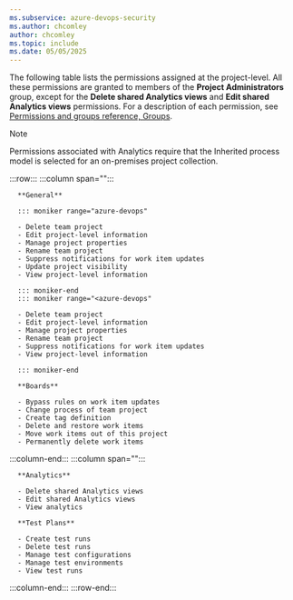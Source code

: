 ```yaml
---
ms.subservice: azure-devops-security
ms.author: chcomley
author: chcomley
ms.topic: include
ms.date: 05/05/2025
---
```


The following table lists the permissions assigned at the project-level. All these permissions are granted to members of the **Project Administrators** group, except for the **Delete shared Analytics views** and **Edit shared Analytics views** permissions. For a description of each permission, see [Permissions and groups reference, Groups](../permissions.md#project-level-permissions).

> [!NOTE]   
> Permissions associated with Analytics require that the Inherited process model is selected for an on-premises project collection.

:::row:::
   :::column span="":::

      **General**

      ::: moniker range="azure-devops"

      - Delete team project
      - Edit project-level information
      - Manage project properties
      - Rename team project
      - Suppress notifications for work item updates
      - Update project visibility
      - View project-level information

      ::: moniker-end
      ::: moniker range="<azure-devops"

      - Delete team project
      - Edit project-level information
      - Manage project properties
      - Rename team project
      - Suppress notifications for work item updates
      - View project-level information

      ::: moniker-end

      **Boards**

      - Bypass rules on work item updates
      - Change process of team project
      - Create tag definition
      - Delete and restore work items
      - Move work items out of this project
      - Permanently delete work items

   :::column-end:::
   :::column span="":::
   
      **Analytics**

      - Delete shared Analytics views
      - Edit shared Analytics views
      - View analytics

      **Test Plans**

      - Create test runs
      - Delete test runs
      - Manage test configurations
      - Manage test environments
      - View test runs

   :::column-end:::
:::row-end:::